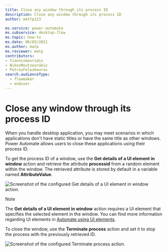 ```yaml
---
title: Close any window through its process ID
description: Close any window through its process ID
author: mattp123

ms.service: power-automate
ms.subservice: desktop-flow
ms.topic: how-to
ms.date: 06/03/2021
ms.author: matp
ms.reviewer: matp
contributors:
- Yiannismavridis
- NikosMoutzourakis
- PetrosFeleskouras
search.audienceType: 
  - flowmaker
  - enduser
---
```


# Close any window through its process ID

When you handle desktop application, you may meet scenarios in which applications don't have static titles or have the same title as other windows. Power Automate allows users to close these applications using their process ID. 

To get the process ID of a window, use the **Get details of a UI element in window** action and retrieve the attribute **processid** from a random element within the window. The retrieved attribute is stored by default in a variable named **AttributeValue**.

![Screenshot of the configured Get details of a UI element in window action.](media/close-window-process-id/get-details-ui-element-action.png)

> [!NOTE]
> The **Get details of a UI element in window** action requires a UI element that specifies the selected element in the window. You can find more information regarding UI elements in [Automate using UI elements](../ui-elements.md).

To close the window, use the **Terminate process** action and set it to stop the process with the previously retrieved ID.

![Screenshot of the configured Terminate process action.](media/close-window-process-id/terminate-process-action.png)
